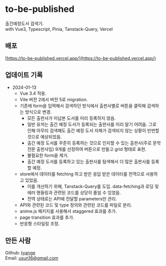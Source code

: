 # to-be-published

출간예정도서 검색기.
<br>
with Vue3, Typescript, Pinia, Tanstack-Query, Vercel 

## 배포

[https://to-be-published.vercel.app/](https://to-be-published.vercel.app/)

## 업데이트 기록

* 2024-01-13
  * Vue 3.4 적용.
  * Vite 버전 2에서 버전 5로 migration.
  * 기존에 form을 입력해서 검색하던 방식에서 출판사별로 버튼을 클릭해 검색하는 방식으로 변경.
    * 모든 출판사가 미납본 도서를 미리 등록하지 않음.
    * 일반 유저는 출간 예정 도서가 등록되는 출판사를 미리 알기 어려움. 그로 인해 아무리 검색해도 출간 예정 도서 자체가 검색되지 않는 상황이 빈번할 것으로 예상되었음.
    * 출간 예정 도서를 꾸준히 등록하는 것으로 인지할 수 있는 출판사(주로 문학 전문 출판사임) 9개를 선정하여 버튼으로 만들고 grid 형태로 표현.
    * 불필요한 form을 제거.
    * 출간 예정 도서를 등록하고 있는 출판사를 탐색해서 더 많은 출판사를 등록할 예정.
  * store에서 데이터를 fetching 하고 받은 응답 받은 데이터를 전역으로 사용하고 있었음.
    * 이를 개선하기 위해, Tanstack-Query를 도입. data-fetching과 로딩 및 에러 핸들링과 관련된 코드를 상당히 줄일 수 있었음.
    * 전역 상태로는 API에 전달할 parameters만 관리.
  * API와 관련된 코드 및 type 정의와 관련된 코드를 파일로 분리.
  * anime.js 패키지를 사용해서 staggered 효과를 추가.
  * page transition 효과를 추가.
  * 반응형 스타일링 조정.

## 만든 사람

Github: [tyange](https://github.com/tyange)
<br>
Email: [usun16@gmail.com](mailto:usun16@gmail.com)
